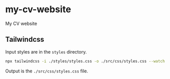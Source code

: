 # my-cv-website
My CV website

## Tailwindcss

Input styles are in the `styles` directory.

```bash
npx tailwindcss -i ./styles/styles.css -o ./src/css/styles.css --watch
```

Output is the `./src/css/styles.css` file.
